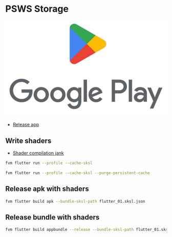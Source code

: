 # PSWS Storage

[<img src="https://github.com/Tsiuryn/psws_storage/blob/master/assets/src/google_play.jpg">](https://play.google.com/store/apps/details?id=com.tsiuryn.psws_storage)

- [Release app](https://docs.flutter.dev/deployment/android)

## Write shaders

- [Shader compilation jank](https://docs.flutter.dev/perf/shader)

```bash
fvm flutter run --profile --cache-sksl
```
```bash
fvm flutter run --profile --cache-sksl --purge-persistent-cache
```

## Release apk with shaders
```bash
fvm flutter build apk --bundle-sksl-path flutter_01.sksl.json
```

## Release bundle with shaders
```bash
fvm flutter build appbundle --release --bundle-sksl-path flutter_01.sksl.json
```
